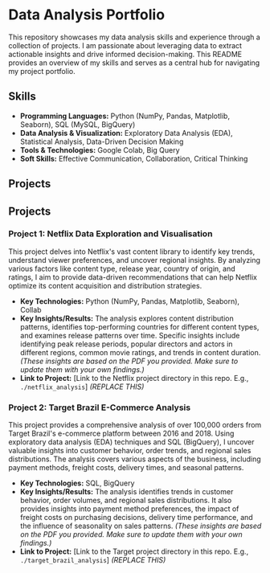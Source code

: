 # Data Analysis Portfolio

This repository showcases my data analysis skills and experience through a collection of projects. I am passionate about leveraging data to extract actionable insights and drive informed decision-making. This README provides an overview of my skills and serves as a central hub for navigating my project portfolio.

## Skills

* **Programming Languages:** Python (NumPy, Pandas, Matplotlib, Seaborn), SQL (MySQL, BigQuery)
* **Data Analysis & Visualization:** Exploratory Data Analysis (EDA), Statistical Analysis, Data-Driven Decision Making
* **Tools & Technologies:** Google Colab, Big Query
* **Soft Skills:** Effective Communication, Collaboration, Critical Thinking

## Projects

## Projects

### Project 1: Netflix Data Exploration and Visualisation

This project delves into Netflix's vast content library to identify key trends, understand viewer preferences, and uncover regional insights. By analyzing various factors like content type, release year, country of origin, and ratings, I aim to provide data-driven recommendations that can help Netflix optimize its content acquisition and distribution strategies.

* **Key Technologies:** Python (NumPy, Pandas, Matplotlib, Seaborn), Collab
* **Key Insights/Results:** The analysis explores content distribution patterns, identifies top-performing countries for different content types, and examines release patterns over time. Specific insights include identifying peak release periods, popular directors and actors in different regions, common movie ratings, and trends in content duration.  *(These insights are based on the PDF you provided.  Make sure to update them with your own findings.)*
* **Link to Project:** [Link to the Netflix project directory in this repo. E.g., `./netflix_analysis`]  *(REPLACE THIS)*

### Project 2: Target Brazil E-Commerce Analysis

This project provides a comprehensive analysis of over 100,000 orders from Target Brazil's e-commerce platform between 2016 and 2018. Using exploratory data analysis (EDA) techniques and SQL (BigQuery), I uncover valuable insights into customer behavior, order trends, and regional sales distributions. The analysis covers various aspects of the business, including payment methods, freight costs, delivery times, and seasonal patterns.

* **Key Technologies:** SQL, BigQuery
* **Key Insights/Results:** The analysis identifies trends in customer behavior, order volumes, and regional sales distributions. It also provides insights into payment method preferences, the impact of freight costs on purchasing decisions, delivery time performance, and the influence of seasonality on sales patterns. *(These insights are based on the PDF you provided.  Make sure to update them with your own findings.)*
* **Link to Project:** [Link to the Target project directory in this repo. E.g., `./target_brazil_analysis`] *(REPLACE THIS)*
